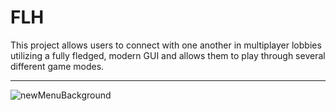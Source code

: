 # FLH

This project allows users to connect with one another in multiplayer lobbies utilizing a fully fledged, modern GUI and allows them to play through several different game modes.

<hr>

![newMenuBackground](https://user-images.githubusercontent.com/71576767/188472080-c2cf18aa-67a6-431f-abb5-d2ad5446ec8d.PNG)
